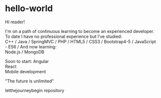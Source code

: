 # hello-world

Hi reader!

I'm on a path of continuous learning to become an experienced developer. 
To date I have no professional experience but I've studied:    
C++ / Java / 
SpringMVC / 
PHP / 
HTML5 / 
CSS3 / 
Bootstrap4-5 / 
JavaScript - ES6 / 
And now learning:   
Node.js / 
MongoDB

Soon to start:
Angular <br>
React<br>
Mobile development<br>


"The future is unlimited"


letthejourneybegin repository
